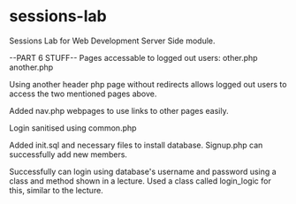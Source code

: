 # sessions-lab
Sessions Lab for Web Development Server Side module.

--PART 6 STUFF--
Pages accessable to logged out users:
other.php
another.php

Using another header php page without redirects allows logged out users to access the two mentioned pages above.

Added nav.php webpages to use links to other pages easily.

Login sanitised using common.php

Added init.sql and necessary files to install database.
Signup.php can successfully add new members.

Successfully can login using database's username and password using a class and method shown in a lecture. Used a class called login_logic for this, similar to the lecture.

